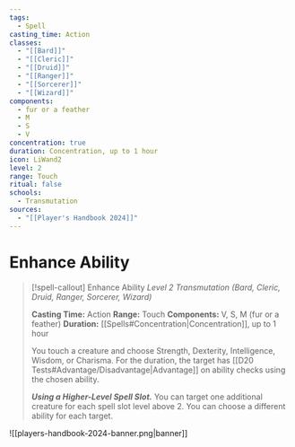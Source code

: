 ```yaml
---
tags:
  - Spell
casting_time: Action
classes:
  - "[[Bard]]"
  - "[[Cleric]]"
  - "[[Druid]]"
  - "[[Ranger]]"
  - "[[Sorcerer]]"
  - "[[Wizard]]"
components:
  - fur or a feather
  - M
  - S
  - V
concentration: true
duration: Concentration, up to 1 hour
icon: LiWand2
level: 2
range: Touch
ritual: false
schools:
  - Transmutation
sources:
  - "[[Player's Handbook 2024]]"
---
```


# Enhance Ability

>[!spell-callout] Enhance Ability
>_Level 2 Transmutation (Bard, Cleric, Druid, Ranger, Sorcerer, Wizard)_
>
>**Casting Time:** Action
>**Range:** Touch
>**Components:** V, S, M (fur or a feather)
>**Duration:** [[Spells#Concentration\|Concentration]], up to 1 hour
>
>You touch a creature and choose Strength, Dexterity, Intelligence, Wisdom, or Charisma. For the duration, the target has [[D20 Tests#Advantage/Disadvantage\|Advantage]] on ability checks using the chosen ability.
>
>**_Using a Higher-Level Spell Slot._** You can target one additional creature for each spell slot level above 2. You can choose a different ability for each target.


![[players-handbook-2024-banner.png|banner]]

